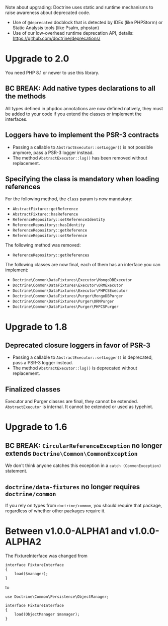 Note about upgrading: Doctrine uses static and runtime mechanisms to raise
awareness about deprecated code.

- Use of `@deprecated` docblock that is detected by IDEs (like PHPStorm) or
  Static Analysis tools (like Psalm, phpstan)
- Use of our low-overhead runtime deprecation API, details:
  https://github.com/doctrine/deprecations/

# Upgrade to 2.0

You need PHP 8.1 or newer to use this library.

## BC BREAK: Add native types declarations to all the methods

All types defined in phpdoc annotations are now defined natively,
they must be added to your code if you extend the classes or implement the interfaces.

## Loggers have to implement the PSR-3 contracts

* Passing a callable to `AbstractExecutor::setLogger()` is not possible anymore, pass a PSR-3 logger instead.
* The method `AbstractExecutor::log()` has been removed without replacement.

## Specifying the class is mandatory when loading references

For the following method, the `class` param is now mandatory:
- `AbstractFixture::getReference`
- `AbstractFixture::hasReference`
- `ReferenceRepository::setReferenceIdentity`
- `ReferenceRepository::hasIdentity`
- `ReferenceRepository::getReference`
- `ReferenceRepository::setReference`

The following method was removed:
- `ReferenceRepository::getReferences`

The following classes are now final, each of them has an interface you can implement:
- `Doctrine\Common\DataFixtures\Executor\MongoDBExecutor`
- `Doctrine\Common\DataFixtures\Executor\ORMExecutor`
- `Doctrine\Common\DataFixtures\Executor\PHPCSExecutor`
- `Doctrine\Common\DataFixtures\Purger\MongoDBPurger`
- `Doctrine\Common\DataFixtures\Purger\ORMPurger`
- `Doctrine\Common\DataFixtures\Purger\PHPCSPurger`

# Upgrade to 1.8

## Deprecated closure loggers in favor of PSR-3

* Passing a callable to `AbstractExecutor::setLogger()` is deprecated, pass a PSR-3 logger instead.
* The method `AbstractExecutor::log()` is deprecated without replacement.

## Finalized classes

Executor and Purger classes are final, they cannot be extended.
`AbstractExecutor` is internal. It cannot be extended or used as typehint.

# Upgrade to 1.6

## BC BREAK: `CircularReferenceException` no longer extends `Doctrine\Common\CommonException`

We don't think anyone catches this exception in a `catch (CommonException)` statement.

## `doctrine/data-fixtures` no longer requires `doctrine/common`

If you rely on types from `doctrine/common`, you should require that package, regardless of whether other packages require it.

# Between v1.0.0-ALPHA1 and v1.0.0-ALPHA2

The FixtureInterface was changed from

    interface FixtureInterface
    {
        load($manager);
    }

to

    use Doctrine\Common\Persistence\ObjectManager;

    interface FixtureInterface
    {
        load(ObjectManager $manager);
    }
